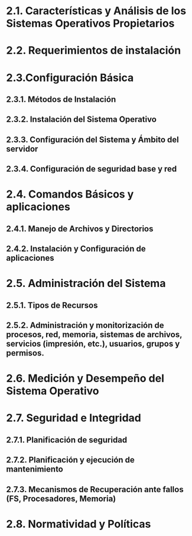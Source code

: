 # 2.1. Características y Análisis de los Sistemas Operativos Propietarios  
# 2.2. Requerimientos de instalación  
# 2.3.Configuración Básica  
## 2.3.1. Métodos de Instalación  
## 2.3.2. Instalación del Sistema Operativo  
## 2.3.3. Configuración del Sistema y Ámbito del servidor  
## 2.3.4. Configuración de seguridad base y red  
# 2.4. Comandos Básicos y aplicaciones
## 2.4.1. Manejo de Archivos y Directorios  
## 2.4.2. Instalación y Configuración de aplicaciones  
# 2.5. Administración del Sistema
## 2.5.1. Tipos de Recursos  
## 2.5.2. Administración y monitorización de procesos, red, memoria, sistemas de archivos, servicios (impresión, etc.), usuarios, grupos y permisos.
# 2.6. Medición y Desempeño del Sistema Operativo
# 2.7. Seguridad e Integridad
## 2.7.1. Planificación de seguridad  
## 2.7.2. Planificación y ejecución de mantenimiento  
## 2.7.3. Mecanismos de Recuperación ante fallos (FS, Procesadores, Memoria)  
# 2.8. Normatividad y Políticas